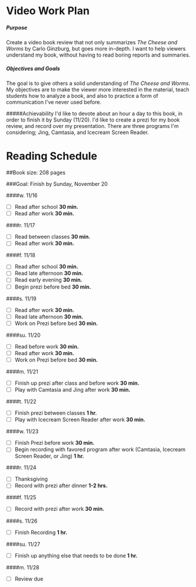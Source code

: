 # Video Work Plan

##### Purpose
Create a video book review that not only summarizes *The Cheese and Worms* by Carlo Ginzburg, but goes more in-depth.  I want to help viewers understand my book, without having to read boring reports and summaries.

##### Objectives and Goals
The goal is to give others a solid understanding of *The Cheese and Worms*.  My objectives are to make the viewer more interested in the material, teach students how to analyze a book, and also to practice a form of communication I've never used before.

#####Achievability
I'd like to devote about an hour a day to this book, in order to finish it by Sunday (11/20). I'd like to create a prezi for my book review, and record over my presentation.  There are three programs I'm considering; Jing, Camtasia, and Icecream Screen Reader.

# Reading Schedule

##Book size: 208 pages

###Goal: Finish by Sunday, November 20

####w. 11/16
- [ ] Read after school **30 min.**
- [ ] Read after work **30 min.**

####r. 11/17
- [ ] Read between classes **30 min.**
- [ ] Read after work **30 min.**

####f. 11/18
- [ ] Read after school **30 min.**
- [ ] Read late afternoon **30 min.**
- [ ] Read early evening **30 min.**
- [ ] Begin prezi before bed **30 min.**

####s. 11/19
- [ ] Read after work **30 min.**
- [ ] Read late afternoon **30 min.**
- [ ] Work on Prezi before bed **30 min.**

####su. 11/20
- [ ] Read before work **30 min.**
- [ ] Read after work **30 min.**
- [ ] Work on Prezi before bed **30 min.**

####m. 11/21
- [ ] Finish up prezi after class and before work **30 min.**
- [ ] Play with Camtasia and Jing after work **30 min.**

####t. 11/22
- [ ] Finish prezi between classes **1 hr.**
- [ ] Play with Icecream Screen Reader after work **30 min.**

####w. 11/23
- [ ] Finish Prezi before work **30 min.**
- [ ] Begin recording with favored program after work (Camtasia, Icecream Screen Reader, or Jing) **1 hr.**

####r. 11/24
- [ ] Thanksgiving
- [ ]  Record with prezi after dinner **1-2 hrs.**

####f. 11/25
- [ ] Record with prezi after work **30 min.**

####s. 11/26
- [ ] Finish Recording **1 hr.**

####su. 11/27
- [ ] Finish up anything else that needs to be done **1 hr.**

####m. 11/28
- [ ] Review due
